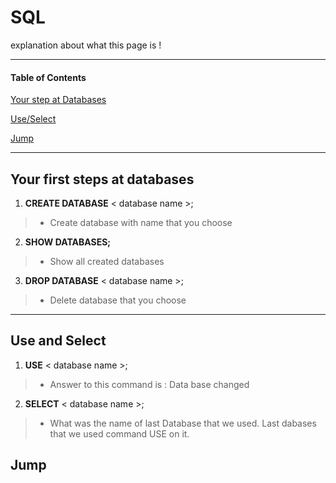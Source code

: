 # SQL
explanation about what this page is !
***

#### Table of Contents
[Your step at Databases](##Your-first-steps-at-databases)

[Use/Select](##Use-and-Select)

[Jump](##Jump)

***
## Your first steps at databases
1. **CREATE DATABASE** < database name >;
> - Create database with name that you choose

2. **SHOW DATABASES;**
> - Show all created databases

3. **DROP DATABASE** < database name >;
 > - Delete database that you choose
***

## Use and Select
1. **USE**  < database name >;
> - Answer to this command is : Data base changed

2. **SELECT**  < database name >;
> - What was the name of last Database that we used.
>   Last dabases that we used command USE on it.




## Jump
















